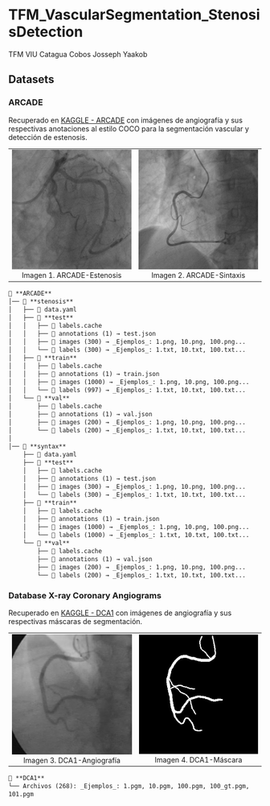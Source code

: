 # TFM_VascularSegmentation_StenosisDetection
TFM VIU Catagua Cobos Josseph Yaakob


## Datasets

### ARCADE

Recuperado en [KAGGLE - ARCADE](https://www.kaggle.com/datasets/gongiahmed/arcade-x-ray-angiography-images) con imágenes de angiografía y sus respectivas anotaciones al estilo COCO para la segmentación vascular y detección de estenosis.

<table>
  <tr>
    <td align="center">
      <img src="readme_resources/ARCADE_stenosis.png" alt="Imagen 1" width="250">
      <br>
      Imagen 1. ARCADE-Estenosis
    </td>
    <td align="center">
      <img src="readme_resources/ARCADE_syntax.png" alt="Imagen 2" width="250">
      <br>
      Imagen 2. ARCADE-Sintaxis
    </td>
  </tr>
</table>

```plaintext
📂 **ARCADE**
│── 📂 **stenosis**
│   ├── 📄 data.yaml
│   ├── 📂 **test**
│   │   ├── 📄 labels.cache
│   │   ├── 📂 annotations (1) → test.json
│   │   ├── 📂 images (300) → _Ejemplos_: 1.png, 10.png, 100.png...
│   │   └── 📂 labels (300) → _Ejemplos_: 1.txt, 10.txt, 100.txt...
│   ├── 📂 **train**
│   │   ├── 📄 labels.cache
│   │   ├── 📂 annotations (1) → train.json
│   │   ├── 📂 images (1000) → _Ejemplos_: 1.png, 10.png, 100.png...
│   │   └── 📂 labels (997) → _Ejemplos_: 1.txt, 10.txt, 100.txt...
│   └── 📂 **val**
│       ├── 📄 labels.cache
│       ├── 📂 annotations (1) → val.json
│       ├── 📂 images (200) → _Ejemplos_: 1.png, 10.png, 100.png...
│       └── 📂 labels (200) → _Ejemplos_: 1.txt, 10.txt, 100.txt...
│
│── 📂 **syntax**
    ├── 📄 data.yaml
    ├── 📂 **test**
    │   ├── 📄 labels.cache
    │   ├── 📂 annotations (1) → test.json
    │   ├── 📂 images (300) → _Ejemplos_: 1.png, 10.png, 100.png...
    │   └── 📂 labels (300) → _Ejemplos_: 1.txt, 10.txt, 100.txt...
    ├── 📂 **train**
    │   ├── 📄 labels.cache
    │   ├── 📂 annotations (1) → train.json
    │   ├── 📂 images (1000) → _Ejemplos_: 1.png, 10.png, 100.png...
    │   └── 📂 labels (1000) → _Ejemplos_: 1.txt, 10.txt, 100.txt...
    └── 📂 **val**
        ├── 📄 labels.cache
        ├── 📂 annotations (1) → val.json
        ├── 📂 images (200) → _Ejemplos_: 1.png, 10.png, 100.png...
        └── 📂 labels (200) → _Ejemplos_: 1.txt, 10.txt, 100.txt...
```

### Database X-ray Coronary Angiograms

Recuperado en [KAGGLE - DCA1](https://www.kaggle.com/datasets/bard2024/database-x-ray-coronary-angiograms-dca1?select=Database_134_Angiograms) con imágenes de angiografía y sus respectivas máscaras de segmentación.

<table>
  <tr>
    <td align="center">
      <img src="readme_resources/DCA1_angiography.png" alt="Imagen 3" width="250">
      <br>
      Imagen 3. DCA1-Angiografía
    </td>
    <td align="center">
      <img src="readme_resources/DCA1_mask.png" alt="Imagen 4" width="250">
      <br>
      Imagen 4. DCA1-Máscara
    </td>
  </tr>
</table>

```plaintext
📂 **DCA1**
└── Archivos (268): _Ejemplos_: 1.pgm, 10.pgm, 100.pgm, 100_gt.pgm, 101.pgm
```

##